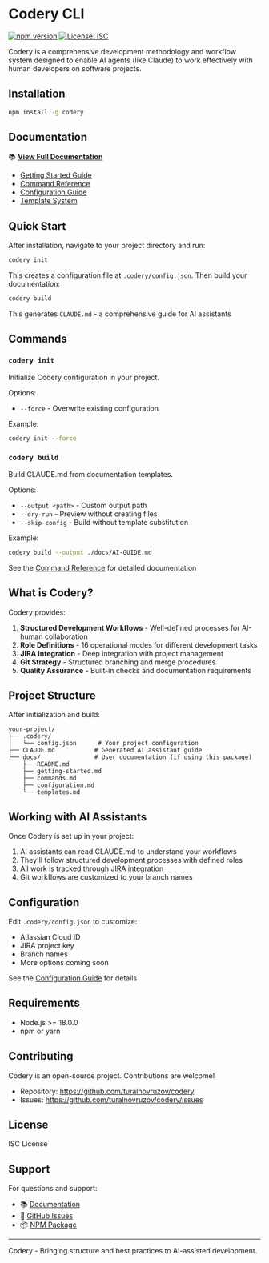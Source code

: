 # Codery CLI

[![npm version](https://img.shields.io/npm/v/codery.svg)](https://www.npmjs.com/package/codery)
[![License: ISC](https://img.shields.io/badge/License-ISC-blue.svg)](https://opensource.org/licenses/ISC)

Codery is a comprehensive development methodology and workflow system designed to enable AI agents (like Claude) to work effectively with human developers on software projects.

## Installation

```bash
npm install -g codery
```

## Documentation

📚 **[View Full Documentation](./docs/README.md)**

- [Getting Started Guide](./docs/getting-started.md)
- [Command Reference](./docs/commands.md)
- [Configuration Guide](./docs/configuration.md)
- [Template System](./docs/templates.md)

## Quick Start

After installation, navigate to your project directory and run:

```bash
codery init
```

This creates a configuration file at `.codery/config.json`. Then build your documentation:

```bash
codery build
```

This generates `CLAUDE.md` - a comprehensive guide for AI assistants

## Commands

### `codery init`

Initialize Codery configuration in your project.

Options:
- `--force` - Overwrite existing configuration

Example:
```bash
codery init --force
```

### `codery build`

Build CLAUDE.md from documentation templates.

Options:
- `--output <path>` - Custom output path
- `--dry-run` - Preview without creating files
- `--skip-config` - Build without template substitution

Example:
```bash
codery build --output ./docs/AI-GUIDE.md
```

See the [Command Reference](./docs/commands.md) for detailed documentation

## What is Codery?

Codery provides:

1. **Structured Development Workflows** - Well-defined processes for AI-human collaboration
2. **Role Definitions** - 16 operational modes for different development tasks
3. **JIRA Integration** - Deep integration with project management
4. **Git Strategy** - Structured branching and merge procedures
5. **Quality Assurance** - Built-in checks and documentation requirements

## Project Structure

After initialization and build:

```
your-project/
├── .codery/
│   └── config.json      # Your project configuration
├── CLAUDE.md           # Generated AI assistant guide
└── docs/               # User documentation (if using this package)
    ├── README.md
    ├── getting-started.md
    ├── commands.md
    ├── configuration.md
    └── templates.md
```

## Working with AI Assistants

Once Codery is set up in your project:

1. AI assistants can read CLAUDE.md to understand your workflows
2. They'll follow structured development processes with defined roles
3. All work is tracked through JIRA integration
4. Git workflows are customized to your branch names

## Configuration

Edit `.codery/config.json` to customize:
- Atlassian Cloud ID
- JIRA project key
- Branch names
- More options coming soon

See the [Configuration Guide](./docs/configuration.md) for details

## Requirements

- Node.js >= 18.0.0
- npm or yarn

## Contributing

Codery is an open-source project. Contributions are welcome!

- Repository: https://github.com/turalnovruzov/codery
- Issues: https://github.com/turalnovruzov/codery/issues

## License

ISC License

## Support

For questions and support:
- 📚 [Documentation](./docs/README.md)
- 🐛 [GitHub Issues](https://github.com/turalnovruzov/codery/issues)
- 📦 [NPM Package](https://www.npmjs.com/package/codery)

---

Codery - Bringing structure and best practices to AI-assisted development.